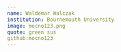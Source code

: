 ```yaml
---
name: Waldemar Walczak
institution: Bournemouth University
image: mocno123.png
quote: green sus
github:mocno123
---
```

